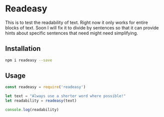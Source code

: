 # Readeasy

This is to test the readability of text. Right now it only works for entire blocks of text. Soon I will fix it to divide by sentences so that it can provide hints about specific sentences that need might need simplifying.

## Installation

```bash
npm i readeasy --save
```

## Usage

```javascript
const readeasy = require('readeasy')

let text = "Always use a shorter word where possible!"
let readability = readeasy(text)

console.log(readability)
```
